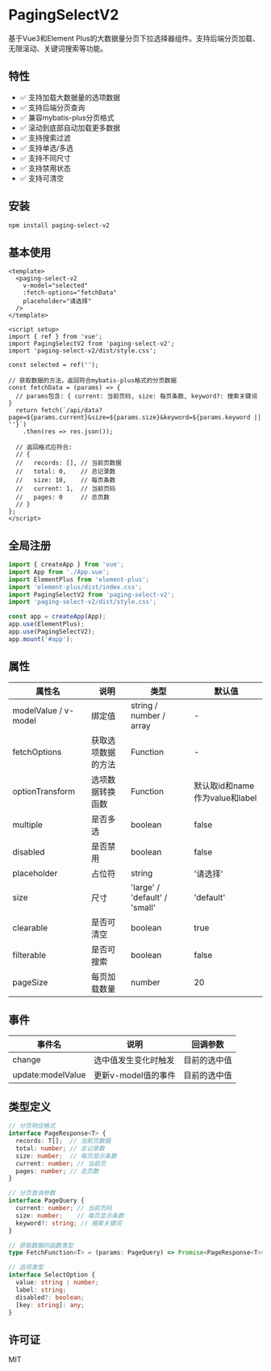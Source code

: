 # PagingSelectV2

基于Vue3和Element Plus的大数据量分页下拉选择器组件。支持后端分页加载、无限滚动、关键词搜索等功能。

## 特性

- ✅ 支持加载大数据量的选项数据
- ✅ 支持后端分页查询
- ✅ 兼容mybatis-plus分页格式
- ✅ 滚动到底部自动加载更多数据
- ✅ 支持搜索过滤
- ✅ 支持单选/多选
- ✅ 支持不同尺寸
- ✅ 支持禁用状态
- ✅ 支持可清空

## 安装

```bash
npm install paging-select-v2
```

## 基本使用

```vue
<template>
  <paging-select-v2
    v-model="selected"
    :fetch-options="fetchData"
    placeholder="请选择"
  />
</template>

<script setup>
import { ref } from 'vue';
import PagingSelectV2 from 'paging-select-v2';
import 'paging-select-v2/dist/style.css';

const selected = ref('');

// 获取数据的方法，返回符合mybatis-plus格式的分页数据
const fetchData = (params) => {
  // params包含: { current: 当前页码, size: 每页条数, keyword?: 搜索关键词 }
  return fetch(`/api/data?page=${params.current}&size=${params.size}&keyword=${params.keyword || ''}`)
    .then(res => res.json());
  
  // 返回格式应符合:
  // {
  //   records: [], // 当前页数据
  //   total: 0,    // 总记录数
  //   size: 10,    // 每页条数
  //   current: 1,  // 当前页码
  //   pages: 0     // 总页数
  // }
};
</script>
```

## 全局注册

```js
import { createApp } from 'vue';
import App from './App.vue';
import ElementPlus from 'element-plus';
import 'element-plus/dist/index.css';
import PagingSelectV2 from 'paging-select-v2';
import 'paging-select-v2/dist/style.css';

const app = createApp(App);
app.use(ElementPlus);
app.use(PagingSelectV2);
app.mount('#app');
```

## 属性

| 属性名 | 说明 | 类型 | 默认值 |
| --- | --- | --- | --- |
| modelValue / v-model | 绑定值 | string / number / array | - |
| fetchOptions | 获取选项数据的方法 | Function | - |
| optionTransform | 选项数据转换函数 | Function | 默认取id和name作为value和label |
| multiple | 是否多选 | boolean | false |
| disabled | 是否禁用 | boolean | false |
| placeholder | 占位符 | string | '请选择' |
| size | 尺寸 | 'large' / 'default' / 'small' | 'default' |
| clearable | 是否可清空 | boolean | true |
| filterable | 是否可搜索 | boolean | false |
| pageSize | 每页加载数量 | number | 20 |

## 事件

| 事件名 | 说明 | 回调参数 |
| --- | --- | --- |
| change | 选中值发生变化时触发 | 目前的选中值 |
| update:modelValue | 更新v-model值的事件 | 目前的选中值 |

## 类型定义

```ts
// 分页响应格式
interface PageResponse<T> {
  records: T[];  // 当前页数据
  total: number; // 总记录数
  size: number;  // 每页显示条数
  current: number; // 当前页
  pages: number; // 总页数
}

// 分页查询参数
interface PageQuery {
  current: number; // 当前页码
  size: number;    // 每页显示条数
  keyword?: string; // 搜索关键词
}

// 获取数据的函数类型
type FetchFunction<T> = (params: PageQuery) => Promise<PageResponse<T>>;

// 选项类型
interface SelectOption {
  value: string | number;
  label: string;
  disabled?: boolean;
  [key: string]: any;
}
```

## 许可证

MIT
